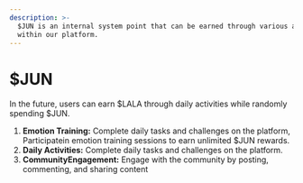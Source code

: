 ```yaml
---
description: >-
  $JUN is an internal system point that can be earned through various activities
  within our platform.
---
```


# $JUN

In the future, users can earn $LALA through daily activities while randomly spending $JUN.

1. **Emotion Training:** Complete daily tasks and challenges on the platform, Participatein emotion training sessions to earn unlimited $JUN rewards.
2. **Daily Activities:** Complete daily tasks and challenges on the platform.
3. **CommunityEngagement:** Engage with the community by posting, commenting, and sharing content
